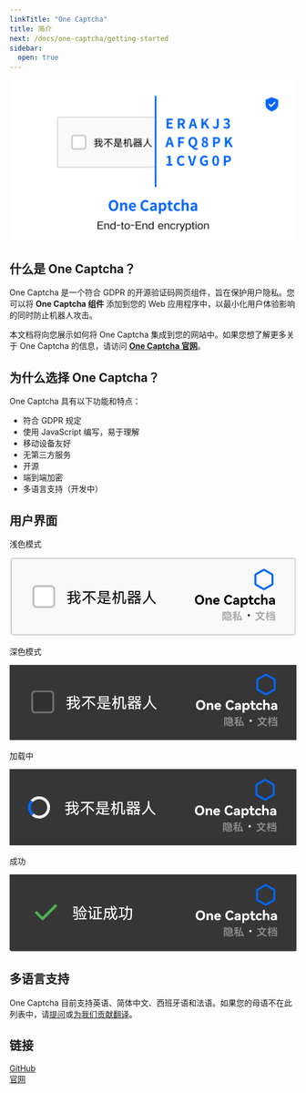 ```yaml
---
linkTitle: "One Captcha"
title: 简介
next: /docs/one-captcha/getting-started
sidebar:
  open: true
---
```


![Banner](https://raw.githubusercontent.com/Dev-Huang1/One-Captcha/main/assets/One-Captcha-Banner.png)

## 什么是 One Captcha？

One Captcha 是一个符合 GDPR 的开源验证码网页组件，旨在保护用户隐私。您可以将 **One Captcha 组件** 添加到您的 Web 应用程序中，以最小化用户体验影响的同时防止机器人攻击。

本文档将向您展示如何将 One Captcha 集成到您的网站中。如果您想了解更多关于 One Captcha 的信息，请访问 [**One Captcha 官网**](https://onecaptcha.us.kg)。

## 为什么选择 One Captcha？

One Captcha 具有以下功能和特点：

- 符合 GDPR 规定
- 使用 JavaScript 编写，易于理解
- 移动设备友好
- 无第三方服务
- 开源
- 端到端加密
- 多语言支持（开发中）

## 用户界面

浅色模式

![Light](https://raw.githubusercontent.com/Dev-Huang1/One-Captcha/main/assets/One-Captcha-Preview.png)

深色模式

![Dark](https://raw.githubusercontent.com/Dev-Huang1/One-Captcha/main/assets/One-Captcha-Preview-Dark.png)

加载中

![Loading](https://raw.githubusercontent.com/Dev-Huang1/One-Captcha/main/assets/Preview-Loading.png)

成功

![Success](https://raw.githubusercontent.com/Dev-Huang1/One-Captcha/main/assets/Preview-Success.png)

## 多语言支持

One Captcha 目前支持英语、简体中文、西班牙语和法语。如果您的母语不在此列表中，请[提问](https://github.com/Dev-Huang1/One-Captcha/issues)或[为我们贡献翻译](https://github.com/Dev-Huang1/One-Captcha/blob/main/assets/api/v3-db/api.js)。

## 链接

[GitHub](https://github.com/Dev-Huang1/One-Captcha)  
[官网](https://onecaptcha.us.kg)
